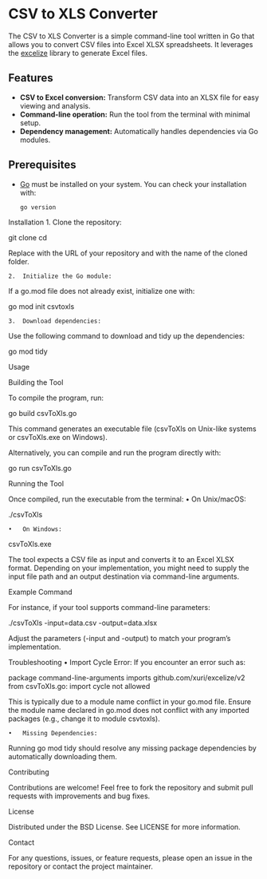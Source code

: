 # CSV to XLS Converter

The CSV to XLS Converter is a simple command-line tool written in Go that allows you to convert CSV files into Excel XLSX spreadsheets. It leverages the [excelize](https://github.com/xuri/excelize) library to generate Excel files.

## Features

- **CSV to Excel conversion:** Transform CSV data into an XLSX file for easy viewing and analysis.
- **Command-line operation:** Run the tool from the terminal with minimal setup.
- **Dependency management:** Automatically handles dependencies via Go modules.

## Prerequisites

- [Go](https://golang.org/dl/) must be installed on your system. You can check your installation with:
  ```bash
  go version

Installation
	1.	Clone the repository:

git clone <repository-url>
cd <repository-directory>

Replace <repository-url> with the URL of your repository and <repository-directory> with the name of the cloned folder.

	2.	Initialize the Go module:
If a go.mod file does not already exist, initialize one with:

go mod init csvtoxls


	3.	Download dependencies:
Use the following command to download and tidy up the dependencies:

go mod tidy



Usage

Building the Tool

To compile the program, run:

go build csvToXls.go

This command generates an executable file (csvToXls on Unix-like systems or csvToXls.exe on Windows).

Alternatively, you can compile and run the program directly with:

go run csvToXls.go

Running the Tool

Once compiled, run the executable from the terminal:
	•	On Unix/macOS:

./csvToXls


	•	On Windows:

csvToXls.exe



The tool expects a CSV file as input and converts it to an Excel XLSX format. Depending on your implementation, you might need to supply the input file path and an output destination via command-line arguments.

Example Command

For instance, if your tool supports command-line parameters:

./csvToXls -input=data.csv -output=data.xlsx

Adjust the parameters (-input and -output) to match your program’s implementation.

Troubleshooting
	•	Import Cycle Error:
If you encounter an error such as:

package command-line-arguments
    imports github.com/xuri/excelize/v2 from csvToXls.go: import cycle not allowed

This is typically due to a module name conflict in your go.mod file. Ensure the module name declared in go.mod does not conflict with any imported packages (e.g., change it to module csvtoxls).

	•	Missing Dependencies:
Running go mod tidy should resolve any missing package dependencies by automatically downloading them.

Contributing

Contributions are welcome! Feel free to fork the repository and submit pull requests with improvements and bug fixes.

License

Distributed under the BSD License. See LICENSE for more information.

Contact

For any questions, issues, or feature requests, please open an issue in the repository or contact the project maintainer.

